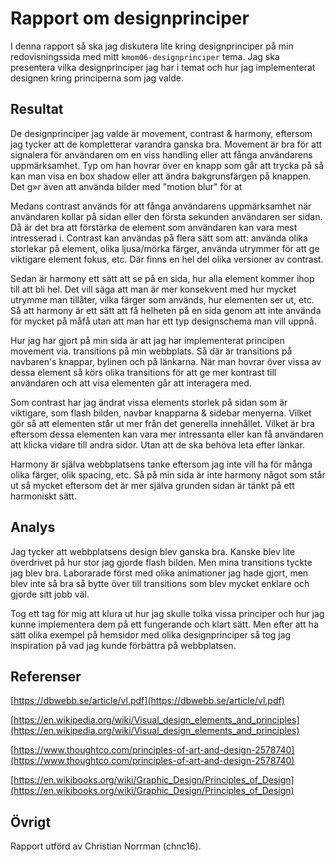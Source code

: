 Rapport om designprinciper
=======================

I denna rapport så ska jag diskutera lite kring designprinciper på min redovisningssida med mitt `kmom06-designprinciper` tema.
Jag ska presentera vilka designprinciper jag har i temat och hur jag implementerat designen kring principerna som jag valde.


Resultat
-----------------------

<!--Dokumentera dina resultat från din studie. Berätta vad du kom fram till, vilka resultat du hittade och observerade.-->

De designprinciper jag valde är movement, contrast & harmony, eftersom jag tycker att de kompletterar varandra ganska bra. Movement är bra för att signalera för användaren om en viss handling eller att fånga användarens uppmärksamhet. Typ om han hovrar över en knapp som går att trycka på så kan man visa en box shadow eller att ändra bakgrunsfärgen på knappen. Det g»r även att använda bilder med "motion blur" för at 

Medans contrast används för att fånga användarens uppmärksamhet när användaren kollar på sidan eller den första sekunden användaren ser sidan. Då är det bra att förstärka de element som användaren kan vara mest intresserad i. Contrast kan användas på flera sätt som att: använda olika storlekar på element, olika ljusa/mörka färger, använda utrymmer för att ge viktigare element fokus, etc.
Där finns en hel del olika versioner av contrast.

Sedan är harmony ett sätt att se på en sida, hur alla element kommer ihop till att bli hel.
Det vill säga att man är mer konsekvent med hur mycket utrymme man tillåter, vilka färger som används, hur elementen ser ut, etc.
Så att harmony är ett sätt att få helheten på en sida genom att inte använda för mycket på måfå utan att man har ett typ designschema man vill uppnå.

Hur jag har gjort på min sida är att jag har implementerat principen movement via. transitions på min webbplats.
Så där är transitions på navbaren's knappar, bylinen och på länkarna.
När man hovrar över vissa av dessa element så körs olika transitions för att ge mer kontrast till användaren och att visa elementen går att interagera med.

Som contrast har jag ändrat vissa elements storlek på sidan som är viktigare, som flash bilden, navbar knapparna & sidebar menyerna.
Vilket gör så att elementen står ut mer från det generella innehållet.
Vilket är bra eftersom dessa elementen kan vara mer intressanta eller kan få användaren att klicka vidare till andra sidor.
Utan att de ska behöva leta efter länkar.

Harmony är själva webbplatsens tanke eftersom jag inte vill ha för många olika färger, olik spacing, etc.
Så på min sida är inte harmony något som står ut så mycket eftersom det är mer själva grunden sidan är tänkt på ett harmoniskt sätt.


Analys
-----------------------

<!--Diskutera och analysera de resultaten du fann.-->

Jag tycker att webbplatsens design blev ganska bra.
Kanske blev lite överdrivet på hur stor jag gjorde flash bilden.
Men mina transitions tyckte jag blev bra.
Laborarade först med olika animationer jag hade gjort, men blev inte så bra så bytte över till transitions som blev mycket enklare och gjorde sitt jobb väl.

Tog ett tag för mig att klura ut hur jag skulle tolka vissa principer och hur jag kunne implementera dem på ett fungerande och klart sätt.
Men efter att ha sätt olika exempel på hemsidor med olika designprinciper så tog jag inspiration på vad jag kunde förbättra på webbplatsen.


Referenser
-----------------------

<!--Ange de eventuella referenser du använder dig av, om några.-->

[https://dbwebb.se/article/vl.pdf](https://dbwebb.se/article/vl.pdf)

[https://en.wikipedia.org/wiki/Visual_design_elements_and_principles](https://en.wikipedia.org/wiki/Visual_design_elements_and_principles)

[https://www.thoughtco.com/principles-of-art-and-design-2578740](https://www.thoughtco.com/principles-of-art-and-design-2578740)

[https://en.wikibooks.org/wiki/Graphic_Design/Principles_of_Design](https://en.wikibooks.org/wiki/Graphic_Design/Principles_of_Design)


Övrigt
-----------------------

Rapport utförd av Christian Norrman (chnc16).
